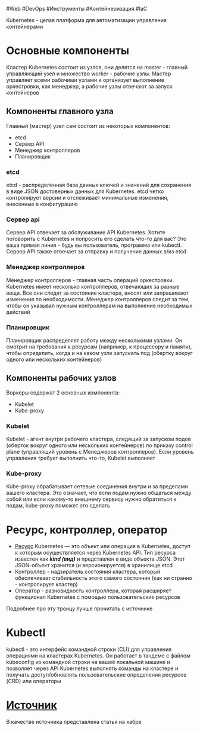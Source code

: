 #Web #DevOps #Инструменты 
#Контейнеризация #IaC

Kubernetes - целая платформа для автоматизации управления контейнерами

# Основные компоненты
Кластер Kubernetes состоит из узлов, они делятся на master - главный управляющий узел и множество worker - рабочие узлы. Мастер управляет всеми рабочими узлами и организует выполнение оркестровки, как менеджер, а рабочие узлы отвечают за запуск контейнеров

## Компоненты главного узла
Главный (мастер) узел сам состоит из некоторых компонентов:
- etcd
- Сервер API
- Менеджер контроллеров
- Планировщик
### etcd
etcd - распределенная база данных ключей и значений для сохранения в виде JSON достоверных данных для Kubernetes. etcd четко контролирует версии и отслеживает минимальные изменения, внесенные в конфигурацию

### Сервер api
Сервер API отвечает за обслуживание API Kubernetes. Хотите поговорить с Kubernetes и попросить его сделать что-то для вас? Это ваша прямая линия - будь вы пользователь, программа или kubectl. Сервер API также отвечает за отправку и получение данных в/из etcd

### Менеджер контроллеров
Менеджер контроллеров - главная часть операций оркестровки. Kubernetes имеет несколько контроллеров, отвечающих за разные вещи. Все они следят за состояние кластера, вносят или запрашивают изменения по необходимости. Менеджер контроллеров следит за тем, чтобы он указывал нужным контроллерам на выполнение необходимых действий

### Планировщик
Планировщик распределяет работу между несколькими узлами. Он смотрит на требования к ресурсам (например, к процессору и памяти), чтобы определить, когда и на каком узле запускать под (обертку вокруг одного или нескольких контейнеров)

## Компоненты рабочих узлов
Воркеры содержат 2 основных компонента:
- Kubelet
- Kube-proxy

### Kubelet
Kubelet - агент внутри рабочего кластера, следящий за запуском подов (оберток вокруг одного или нескольких контейнеров) по приказу control plane (управлящий уровень с Менеджеров контроллеров). Если уровень управления требует выполнить что-то, Kubelet выполняет 

### Kube-proxy
Kube-proxy обрабатывает сетевые соединения внутри и за пределами вашего кластера. Это означает, что если подам нужно общаться между собой или если какому-то внешнему сервису нужно обратиться к подам, kube-proxy поможет это сделать

# Ресурс, контроллер, оператор
- [Ресурс](https://kubernetes.io/docs/reference/using-api/api-concepts/) Kubernetes — это объект или операция в Kubernetes, доступ к которым осуществляется через Kubernetes API. Тип ресурса известен как **_kind (вид)_** и представлен в виде объекта JSON. Этот JSON-объект хранится (и версионируется) в хранилище etcd
- Контроллер - надзиратель состояния кластера, который обеспечивает стабильность этого самого состояния (как ни странно - контролирует кластер)
- Оператор - разновидность контроллера, которая расширяет функционал Kubernetes с помощью пользовательских ресурсов

Подробнее про эту троицу лучше прочитать с источнике

# Kubectl
kubectl - это интерфейс командной строки (CLI) для управления операциями на кластерах Kubernetes. Он работает в тандеме с файлом kubeconfig из командной строки на вашеё локальной машине и позволяет через API Kubernetes выполнять команды на кластере и получать доступ/обновлять пользовательские определения ресурсов (CRD) или операторы

# [Источник](https://habr.com/ru/companies/otus/articles/650231/)
В качестве источника представлена статья на хабре